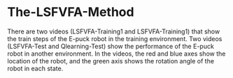 # The-LSFVFA-Method
There are two videos (LSFVFA-Training1 and LSFVFA-Training1) that show the train steps of the E-puck robot in the training environment.
Two videos (LSFVFA-Test and Qlearning-Test) show the performance of the E-puck robot in another environment. 
In the videos, the red and blue axes show the location of the robot, and the green axis shows the rotation angle of the robot in each state.
